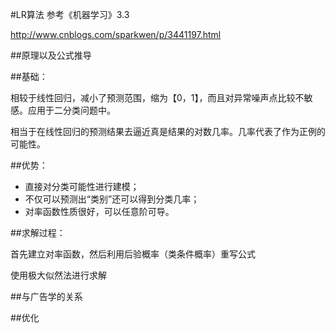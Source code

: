 #LR算法
参考《机器学习》3.3

http://www.cnblogs.com/sparkwen/p/3441197.html

##原理以及公式推导

##基础：

相较于线性回归，减小了预测范围，缩为【0，1】，而且对异常噪声点比较不敏感。应用于二分类问题中。

相当于在线性回归的预测结果去逼近真是结果的对数几率。几率代表了作为正例的可能性。

##优势：

* 直接对分类可能性进行建模；
* 不仅可以预测出“类别”还可以得到分类几率；
* 对率函数性质很好，可以任意阶可导。

##求解过程：

首先建立对率函数，然后利用后验概率（类条件概率）重写公式

使用极大似然法进行求解

##与广告学的关系


##优化
